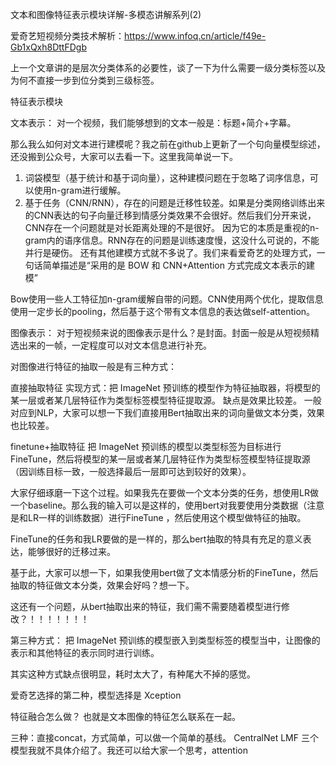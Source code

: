 文本和图像特征表示模块详解-多模态讲解系列(2)

爱奇艺短视频分类技术解析：https://www.infoq.cn/article/f49e-Gb1xQxh8DttFDgb


上一个文章讲的是层次分类体系的必要性，谈了一下为什么需要一级分类标签以及为何不直接一步到位分类到三级标签。

特征表示模块

文本表示：
对一个视频，我们能够想到的文本一般是：标题+简介+字幕。

那么我么如何对文本进行建模呢？我之前在github上更新了一个句向量模型综述，还没搬到公众号，大家可以去看一下。这里我简单说一下。

1. 词袋模型（基于统计和基于词向量），这种建模问题在于忽略了词序信息，可以使用n-gram进行缓解。
2. 基于任务（CNN/RNN），存在的问题是迁移性较差。如果是分类网络训练出来的CNN表达的句子向量迁移到情感分类效果不会很好。然后我们分开来说，CNN存在一个问题就是对长距离处理的不是很好。
因为它的本质是重视的n-gram内的语序信息。RNN存在的问题是训练速度慢，这没什么可说的，不能并行是硬伤。
还有其他建模方式就不多说了。我们来看爱奇艺的处理方式，一句话简单描述是“采用的是 BOW 和 CNN+Attention 方式完成文本表示的建模”

Bow使用一些人工特征加n-gram缓解自带的问题。CNN使用两个优化，提取信息使用一定步长的pooling，然后基于这个带有文本信息的表达做self-attention。


图像表示：
对于短视频来说的图像表示是什么？是封面。封面一般是从短视频精选出来的一帧，一定程度可以对文本信息进行补充。

对图像进行特征的抽取一般是有三种方式：

直接抽取特征
实现方式：把 ImageNet 预训练的模型作为特征抽取器，将模型的某一层或者某几层特征作为类型标签模型特征提取源。
缺点是效果比较差。
一般对应到NLP，大家可以想一下我们直接用Bert抽取出来的词向量做文本分类，效果也比较差。


finetune+抽取特征
把 ImageNet 预训练的模型以类型标签为目标进行 FineTune，然后将模型的某一层或者某几层特征作为类型标签模型特征提取源（因训练目标一致，一般选择最后一层即可达到较好的效果）。

大家仔细琢磨一下这个过程。如果我先在要做一个文本分类的任务，想使用LR做一个baseline。那么我的输入可以是这样的，使用bert对我要使用分类数据（注意是和LR一样的训练数据）进行FineTune
，然后使用这个模型做特征的抽取。

FineTune的任务和我LR要做的是一样的，那么bert抽取的特具有充足的意义表达，能够很好的迁移过来。

基于此，大家可以想一下，如果我使用bert做了文本情感分析的FineTune，然后抽取的特征做文本分类，效果会好吗？想一下。

这还有一个问题，从bert抽取出来的特征，我们需不需要随着模型进行修改？！！！！！！！

第三种方式：
把 ImageNet 预训练的模型嵌入到类型标签的模型当中，让图像的表示和其他特征的表示同时进行训练。

其实这种方式缺点很明显，耗时太大了，有种尾大不掉的感觉。

爱奇艺选择的第二种，模型选择是 Xception

特征融合怎么做？
也就是文本图像的特征怎么联系在一起。

三种：直接concat，方式简单，可以做一个简单的基线。
CentralNet 
LMF
三个模型我就不具体介绍了。我还可以给大家一个思考，attention

